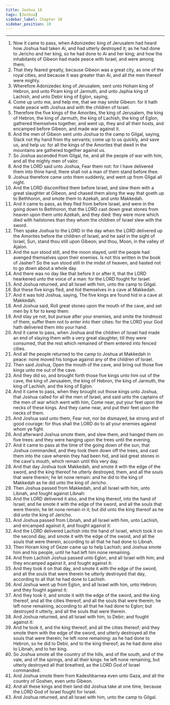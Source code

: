```yaml
---
title: Joshua 10
tags: [Joshua]
sidebar_label: Chapter 10
sidebar_position: 10
---
```


---
1. Now it came to pass, when Adonizedec king of Jerusalem had heard how Joshua had taken Ai, and had utterly destroyed it; as he had done to Jericho and her king, so he had done to Ai and her king; and how the inhabitants of Gibeon had made peace with Israel, and were among them;
2. That they feared greatly, because Gibeon was a great city, as one of the royal cities, and because it was greater than Ai, and all the men thereof were mighty.
3. Wherefore Adonizedec king of Jerusalem, sent unto Hoham king of Hebron, and unto Piram king of Jarmuth, and unto Japhia king of Lachish, and unto Debir king of Eglon, saying,
4. Come up unto me, and help me, that we may smite Gibeon: for it hath made peace with Joshua and with the children of Israel.
5. Therefore the five kings of the Amorites, the king of Jerusalem, the king of Hebron, the king of Jarmuth, the king of Lachish, the king of Eglon, gathered themselves together, and went up, they and all their hosts, and encamped before Gibeon, and made war against it.
6. And the men of Gibeon sent unto Joshua to the camp to Gilgal, saying, Slack not thy hand from thy servants; come up to us quickly, and save us, and help us: for all the kings of the Amorites that dwell in the mountains are gathered together against us.
7. So Joshua ascended from Gilgal, he, and all the people of war with him, and all the mighty men of valor.
8. And the LORD said unto Joshua, Fear them not: for I have delivered them into thine hand; there shall not a man of them stand before thee.
9. Joshua therefore came unto them suddenly, and went up from Gilgal all night.
10. And the LORD discomfited them before Israel, and slew them with a great slaughter at Gibeon, and chased them along the way that goeth up to Bethhoron, and smote them to Azekah, and unto Makkedah.
11. And it came to pass, as they fled from before Israel, and were in the going down to Bethhoron, that the LORD cast down great stones from heaven upon them unto Azekah, and they died: they were more which died with hailstones than they whom the children of Israel slew with the sword.
12. Then spake Joshua to the LORD in the day when the LORD delivered up the Amorites before the children of Israel, and he said in the sight of Israel, Sun, stand thou still upon Gibeon; and thou, Moon, in the valley of Ajalon.
13. And the sun stood still, and the moon stayed, until the people had avenged themselves upon their enemies. Is not this written in the book of Jasher? So the sun stood still in the midst of heaven, and hasted not to go down about a whole day.
14. And there was no day like that before it or after it, that the LORD hearkened unto the voice of a man: for the LORD fought for Israel.
15. And Joshua returned, and all Israel with him, unto the camp to Gilgal.
16. But these five kings fled, and hid themselves in a cave at Makkedah.
17. And it was told Joshua, saying, The five kings are found hid in a cave at Makkedah.
18. And Joshua said, Roll great stones upon the mouth of the cave, and set men by it for to keep them:
19. And stay ye not, but pursue after your enemies, and smite the hindmost of them; suffer them not to enter into their cities: for the LORD your God hath delivered them into your hand.
20. And it came to pass, when Joshua and the children of Israel had made an end of slaying them with a very great slaughter, till they were consumed, that the rest which remained of them entered into fenced cities.
21. And all the people returned to the camp to Joshua at Makkedah in peace: none moved his tongue against any of the children of Israel.
22. Then said Joshua, Open the mouth of the cave, and bring out those five kings unto me out of the cave.
23. And they did so, and brought forth those five kings unto him out of the cave, the king of Jerusalem, the king of Hebron, the king of Jarmuth, the king of Lachish, and the king of Eglon.
24. And it came to pass, when they brought out those kings unto Joshua, that Joshua called for all the men of Israel, and said unto the captains of the men of war which went with him, Come near, put your feet upon the necks of these kings. And they came near, and put their feet upon the necks of them.
25. And Joshua said unto them, Fear not, nor be dismayed, be strong and of good courage: for thus shall the LORD do to all your enemies against whom ye fight.
26. And afterward Joshua smote them, and slew them, and hanged them on five trees: and they were hanging upon the trees until the evening.
27. And it came to pass at the time of the going down of the sun, that Joshua commanded, and they took them down off the trees, and cast them into the cave wherein they had been hid, and laid great stones in the cave's mouth, which remain until this very day.
28. And that day Joshua took Makkedah, and smote it with the edge of the sword, and the king thereof he utterly destroyed, them, and all the souls that were therein; he let none remain: and he did to the king of Makkedah as he did unto the king of Jericho.
29. Then Joshua passed from Makkedah, and all Israel with him, unto Libnah, and fought against Libnah:
30. And the LORD delivered it also, and the king thereof, into the hand of Israel; and he smote it with the edge of the sword, and all the souls that were therein; he let none remain in it; but did unto the king thereof as he did unto the king of Jericho.
31. And Joshua passed from Libnah, and all Israel with him, unto Lachish, and encamped against it, and fought against it:
32. And the LORD delivered Lachish into the hand of Israel, which took it on the second day, and smote it with the edge of the sword, and all the souls that were therein, according to all that he had done to Libnah.
33. Then Horam king of Gezer came up to help Lachish; and Joshua smote him and his people, until he had left him none remaining.
34. And from Lachish Joshua passed unto Eglon, and all Israel with him; and they encamped against it, and fought against it:
35. And they took it on that day, and smote it with the edge of the sword, and all the souls that were therein he utterly destroyed that day, according to all that he had done to Lachish.
36. And Joshua went up from Eglon, and all Israel with him, unto Hebron; and they fought against it:
37. And they took it, and smote it with the edge of the sword, and the king thereof, and all the cities thereof, and all the souls that were therein; he left none remaining, according to all that he had done to Eglon; but destroyed it utterly, and all the souls that were therein.
38. And Joshua returned, and all Israel with him, to Debir; and fought against it:
39. And he took it, and the king thereof, and all the cities thereof; and they smote them with the edge of the sword, and utterly destroyed all the souls that were therein; he left none remaining: as he had done to Hebron, so he did to Debir, and to the king thereof; as he had done also to Libnah, and to her king.
40. So Joshua smote all the country of the hills, and of the south, and of the vale, and of the springs, and all their kings: he left none remaining, but utterly destroyed all that breathed, as the LORD God of Israel commanded.
41. And Joshua smote them from Kadeshbarnea even unto Gaza, and all the country of Goshen, even unto Gibeon.
42. And all these kings and their land did Joshua take at one time, because the LORD God of Israel fought for Israel.
43. And Joshua returned, and all Israel with him, unto the camp to Gilgal.